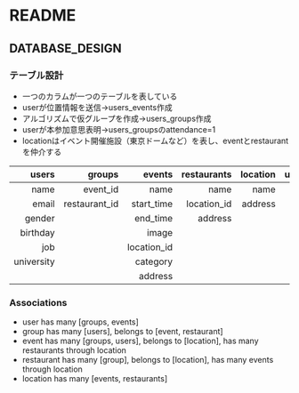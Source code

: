 # README

## DATABASE_DESIGN

### テーブル設計

- 一つのカラムが一つのテーブルを表している
- userが位置情報を送信->users_events作成
- アルゴリズムで仮グループを作成->users_groups作成
- userが本参加意思表明->users_groupsのattendance=1
- locationはイベント開催施設（東京ドームなど）を表し、eventとrestaurantを仲介する

| users | groups | events | restaurants | location | users_groups | users_events |
|---:|---:|---:|---:|---:|---:|---:|
| name       | event_id      | name        | name        | name    | user_id    | user_id  |
| email      | restaurant_id | start_time  | location_id | address | group_id   | event_id |
| gender     |               | end_time    | address     |         | attendance |          |
| birthday   |               | image       |             |         | evaluation |          |
| job        |               | location_id |             |         |            |          |
| university |               | category    |             |         |            |          |
|            |               | address     |             |         |            |          |


### Associations

- user has many [groups, events]
- group has many [users], belongs to [event, restaurant]
- event has many [groups, users], belongs to [location], has many restaurants through location
- restaurant has many [group], belongs to [location], has many events through location
- location has many [events, restaurants]

